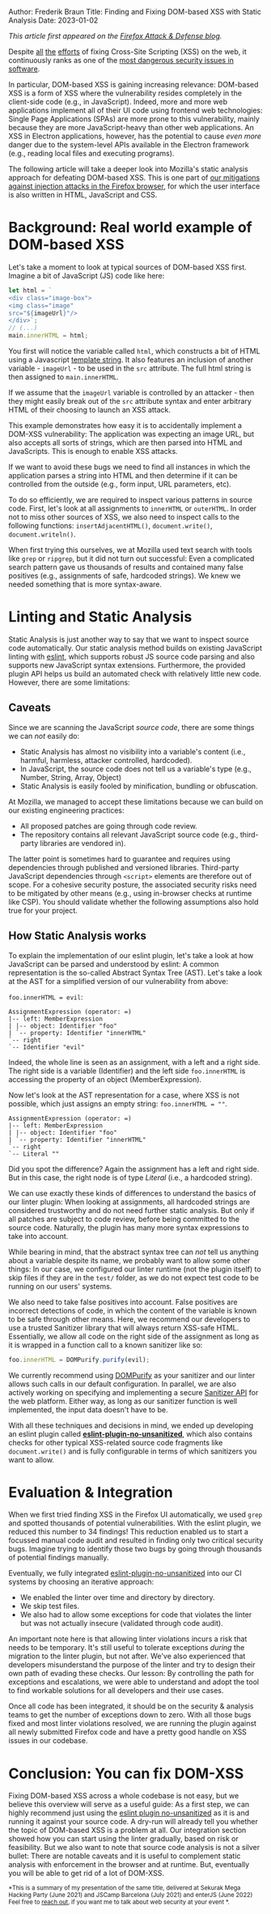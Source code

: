 Author: Frederik Braun
Title: Finding and Fixing DOM-based XSS with Static Analysis
Date: 2023-01-02

*This article first appeared on the [Firefox Attack & Defense blog](https://blog.mozilla.org/attack-and-defense/2021/11/03/finding-and-fixing-dom-based-xss-with-static-analysis/).*

Despite [all](https://www.w3.org/TR/CSP1/) [the](https://www.w3.org/TR/CSP2/) [efforts](https://www.w3.org/TR/CSP3/) of fixing Cross-Site Scripting (XSS) on the web, it continuously ranks as one of the [most dangerous security issues in software](https://cwe.mitre.org/top25/archive/2021/2021_cwe_top25.html).

In particular, DOM-based XSS is gaining increasing relevance: DOM-based XSS is a form of XSS where the vulnerability resides completely in the client-side code (e.g., in JavaScript). Indeed, more and more web applications implement all of their UI code using frontend web technologies: Single Page Applications (SPAs) are more prone to this vulnerability, mainly because they are more JavaScript-heavy than other web applications. An XSS in Electron applications, however, has the potential to cause *even more* danger due to the system-level APIs available in the Electron framework (e.g., reading local files and executing programs).

The following article will take a deeper look into Mozilla's static analysis approach for defeating DOM-based XSS. This is one part of [our mitigations against injection attacks in the Firefox browser](https://blog.mozilla.org/attack-and-defense/2020/07/07/hardening-firefox-against-injection-attacks-the-technical-details/), for which the user interface is also written in HTML, JavaScript and CSS.

# Background: Real world example of DOM-based XSS

Let's take a moment to look at typical sources of DOM-based XSS first. Imagine a bit of JavaScript (JS) code like here:

```js
let html = `
<div class="image-box">
<img class="image"
src="${imageUrl}"/>
</div>`;
// (...)
main.innerHTML = html;
```

You first will notice the variable called `html`, which constructs a bit of HTML using a Javascript [template string](https://developer.mozilla.org/en-US/docs/Web/JavaScript/Reference/Template_literals). It also features an inclusion of another variable - `imageUrl` - to be used in the `src` attribute. The full html string is then assigned to `main.innerHTML`.

If we assume that the `imageUrl` variable is controlled by an attacker - then they might easily break out of the `src` attribute syntax and enter arbitrary HTML of their choosing to launch an XSS attack.

This example demonstrates how easy it is to accidentally implement a DOM-XSS vulnerability: The application was expecting an image URL, but also accepts all sorts of strings, which are then parsed into HTML and JavaScripts. This is enough to enable XSS attacks.

If we want to avoid these bugs we need to find all instances in which the application parses a string into HTML and then determine if it can be controlled from the outside (e.g., form input, URL parameters, etc).

To do so efficiently, we are required to inspect various patterns in source code. First, let's look at all assignments to `innerHTML` or `outerHTML`. In order not to miss other sources of XSS, we also need to inspect calls to the following functions: `insertAdjacentHTML()`, `document.write()`, `document.writeln()`.

When first trying this ourselves, we at Mozilla used text search with tools like `grep` or `ripgrep`, but it did not turn out successful: Even a complicated search pattern gave us thousands of results and contained many false positives (e.g., assignments of safe, hardcoded strings). We knew we needed something that is more syntax-aware.

# Linting and Static Analysis
Static Analysis is just another way to say that we want to inspect source code automatically. Our static analysis method builds on existing JavaScript linting with [eslint](https://eslint.org), which supports robust JS source code parsing and also supports new JavaScript syntax extensions. Furthermore, the provided plugin API helps us build an automated check with relatively little new code. However, there are some limitations:

## Caveats
Since we are scanning the JavaScript _source code_, there are some things we can *not* easily do:

* Static Analysis has almost no visibility into a variable's content (i.e., harmful, harmless, attacker controlled, hardcoded).
* In JavaScript, the source code does not tell us a variable's type (e.g., Number, String, Array, Object)
* Static Analysis is easily fooled by minification, bundling or obfuscation.

At Mozilla, we managed to accept these limitations because we can build on our existing engineering practices:

* All proposed patches are going through code review.
* The repository contains all relevant JavaScript source code (e.g., third-party libraries are vendored in).

The latter point is sometimes hard to guarantee and requires using dependencies through published and versioned libraries. Third-party JavaScript dependencies through `<script>` elements are therefore out of scope. For a cohesive security posture, the associated security risks need to be mitigated by other means (e.g., using in-browser checks at runtime like CSP). You should validate whether the following assumptions also hold true for your project.

## How Static Analysis works

To explain the implementation of our eslint plugin, let's take a look at how JavaScript can be parsed and understood by eslint: A common representation is the so-called Abstract Syntax Tree (AST). Let's take a look at the AST for a simplified version of our vulnerability from above:

`foo.innerHTML = evil`:


```
AssignmentExpression (operator: =)
|-- left: MemberExpression
| |-- object: Identifier "foo"
| `-- property: Identifier "innerHTML"
`-- right
`-- Identifier "evil"
```

Indeed, the whole line is seen as an assignment, with a left and a right side. The right side is a variable (Identifier) and the left side `foo.innerHTML` is accessing the property of an object (MemberExpression).

Now let's look at the AST representation for a case, where XSS is not possible, which just assigns an empty string: `foo.innerHTML = ""`.


```
AssignmentExpression (operator: =)
|-- left: MemberExpression
| |-- object: Identifier "foo"
| `-- property: Identifier "innerHTML"
`-- right
`-- Literal ""
```

Did you spot the difference? Again the assignment has a left and right side. But in this case, the right node is of type *Literal* (i.e., a hardcoded string).

We can use exactly these kinds of differences to understand the basics of our linter plugin: When looking at assignments, all hardcoded strings are considered trustworthy and do not need further static analysis. But only if all patches are subject to code review, before being committed to the source code. Naturally, the plugin has many more syntax expressions to take into account.

While bearing in mind, that the abstract syntax tree can *not* tell us anything about a variable despite its name, we probably want to allow some other things: In our case, we configured our linter runtime (not the plugin itself) to skip files if they are in the `test/` folder, as we do not expect test code to be running on our users' systems.

We also need to take false positives into account. False positives are incorrect detections of code, in which the content of the variable is known to be safe through other means. Here, we recommend our developers to use a trusted Sanitizer library that will always return XSS-safe HTML. Essentially, we allow all code on the right side of the assignment as long as it is wrapped in a function call to a known sanitizer like so:

```js
foo.innerHTML = DOMPurify.purify(evil);
```

We currently recommend using [DOMPurify](https://github.com/cure53/DOMPurify/) as your sanitizer and our linter allows such calls in our default configuration. In parallel, we are also actively working on specifying and implementing a secure [Sanitizer API](https://wicg.github.io/sanitizer-api/) for the web platform. Either way, as long as our sanitizer function is well implemented, the input data doesn't have to be.

With all these techniques and decisions in mind, we ended up developing an eslint plugin called [**eslint-plugin-no-unsanitized**](https://github.com/mozilla/eslint-plugin-no-unsanitized), which also contains checks for other typical XSS-related source code fragments like `document.write()` and is fully configurable in terms of which sanitizers you want to allow.

# Evaluation & Integration

When we first tried finding XSS in the Firefox UI automatically, we used `grep` and spotted thousands of potential vulnerabilities. With the eslint plugin, we reduced this number to 34 findings! This reduction enabled us to start a focussed manual code audit and resulted in finding only two critical security bugs. Imagine trying to identify those two bugs by going through thousands of potential findings manually.

Eventually, we fully integrated [eslint-plugin-no-unsanitized](https://github.com/mozilla/eslint-plugin-no-unsanitized) into our CI systems by choosing an iterative approach:

* We enabled the linter over time and directory by directory.
* We skip test files.
* We also had to allow some exceptions for code that violates the linter but was not actually insecure (validated through code audit).

An important note here is that allowing linter violations incurs a risk that needs to be temporary. It's still useful to tolerate exceptions *during* the migration to the linter plugin, but not after. We've also experienced that developers misunderstand the purpose of the linter and try to design their own path of evading these checks. Our lesson: By controlling the path for exceptions and escalations, we were able to understand and adopt the tool to find workable solutions for all developers and their use cases.

Once all code has been integrated, it should be on the security & analysis teams to get the number of exceptions down to zero. With all those bugs fixed and most linter violations resolved, we are running the plugin against all newly submitted Firefox code and have a pretty good handle on XSS issues in our codebase.

# Conclusion: You can fix DOM-XSS

Fixing DOM-based XSS across a whole codebase is not easy, but we believe this overview will serve as a useful guide: As a first step, we can highly recommend just using the [eslint plugin no-unsanitized](https://github.com/mozilla/eslint-plugin-no-unsanitized) as it is and running it against your source code. A dry-run will already tell you whether the topic of DOM-based XSS is a problem at all. Our integration section showed how you can start using the linter gradually, based on risk or feasibility. But we also want to note that source code analysis is not a silver bullet: There are notable caveats and it is useful to complement static analysis with enforcement in the browser and at runtime.
But, eventually you will be able to get rid of a lot of DOM-XSS.


<small>*This is a summary of my presentation of the same title, delivered at Sekurak Mega Hacking Party (June 2021) and JSCamp Barcelona (July 2021) and enterJS (June 2022) Feel free to [reach out](https://frederik-braun.com/contact.html), if you want me to talk about web security at your event *.</small>
